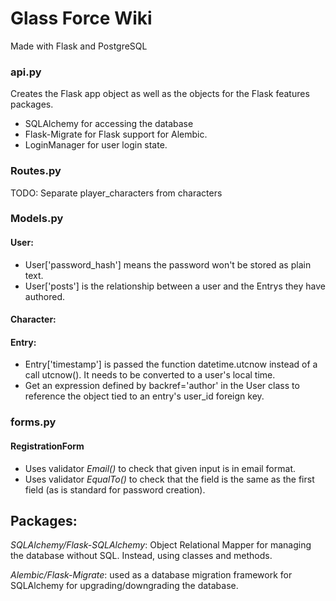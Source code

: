 # Glass Force Wiki
Made with Flask and PostgreSQL

### api.py
Creates the Flask app object as well as the objects for the Flask features packages.

- SQLAlchemy for accessing the database
- Flask-Migrate for Flask support for Alembic. 
- LoginManager for user login state.

### Routes.py
TODO: Separate player_characters from characters

### Models.py
#### User:
- User['password_hash'] means the password won't be stored as plain text.
- User['posts'] is the relationship between a user and the Entrys they have authored.
#### Character:
#### Entry:
- Entry['timestamp'] is passed the function datetime.utcnow instead of a call utcnow(). It needs to be converted to a user's local time.
- Get an expression defined by backref='author' in the User class to reference the object tied to an entry's user_id foreign key.

### forms.py
#### RegistrationForm
- Uses validator *Email()* to check that given input is in email format.
- Uses validator *EqualTo()* to check that the field is the same as the first field (as is standard for password creation).

## Packages:
*SQLAlchemy/Flask-SQLAlchemy*: Object Relational Mapper for managing the database without SQL. Instead, using classes and methods.

*Alembic/Flask-Migrate*: used as a database migration framework for SQLAlchemy for upgrading/downgrading the database.